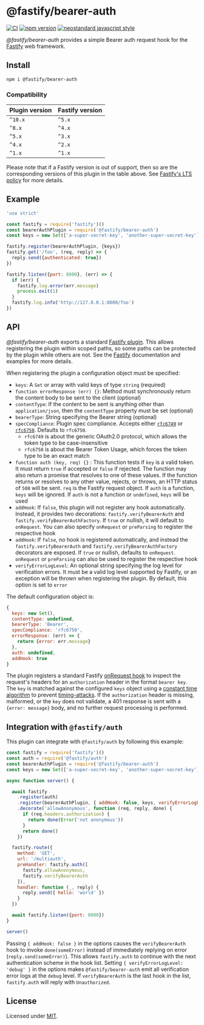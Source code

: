 # @fastify/bearer-auth

[![CI](https://github.com/fastify/fastify-bearer-auth/actions/workflows/ci.yml/badge.svg?branch=main)](https://github.com/fastify/fastify-bearer-auth/actions/workflows/ci.yml)
[![npm version](https://img.shields.io/npm/v/@fastify/bearer-auth)](https://www.npmjs.com/package/@fastify/bearer-auth)
[![neostandard javascript style](https://img.shields.io/badge/code_style-neostandard-brightgreen?style=flat)](https://github.com/neostandard/neostandard)

*@fastify/bearer-auth* provides a simple Bearer auth request hook for the [Fastify][fastify]
web framework.

[fastify]: https://fastify.dev/


## Install
```
npm i @fastify/bearer-auth
```

### Compatibility
| Plugin version | Fastify version |
| ---------------|-----------------|
| `^10.x`        | `^5.x`          |
| `^8.x`         | `^4.x`          |
| `^5.x`         | `^3.x`          |
| `^4.x`         | `^2.x`          |
| `^1.x`         | `^1.x`          |


Please note that if a Fastify version is out of support, then so are the corresponding versions of this plugin
in the table above.
See [Fastify's LTS policy](https://github.com/fastify/fastify/blob/main/docs/Reference/LTS.md) for more details.

## Example

```js
'use strict'

const fastify = require('fastify')()
const bearerAuthPlugin = require('@fastify/bearer-auth')
const keys = new Set(['a-super-secret-key', 'another-super-secret-key'])

fastify.register(bearerAuthPlugin, {keys})
fastify.get('/foo', (req, reply) => {
  reply.send({authenticated: true})
})

fastify.listen({port: 8000}, (err) => {
  if (err) {
    fastify.log.error(err.message)
    process.exit(1)
  }
  fastify.log.info('http://127.0.0.1:8000/foo')
})
```

## API

*@fastify/bearer-auth* exports a standard [Fastify plugin](https://github.com/fastify/fastify-plugin).
This allows registering the plugin within scoped paths, so some paths can be protected
by the plugin while others are not. See the [Fastify](https://fastify.dev/docs/latest)
documentation and examples for more details.

When registering the plugin a configuration object must be specified:

* `keys`: A `Set` or array with valid keys of type `string` (required)
* `function errorResponse (err) {}`: Method must synchronously return the content body to be
sent to the client (optional)
* `contentType`: If the content to be sent is anything other than
`application/json`, then the `contentType` property must be set (optional)
* `bearerType`: String specifying the Bearer string (optional)
* `specCompliance`:
Plugin spec compliance. Accepts either
[`rfc6749`](https://datatracker.ietf.org/doc/html/rfc6749) or
[`rfc6750`](https://datatracker.ietf.org/doc/html/rfc6750).
Defaults to `rfc6750`.
  * `rfc6749` is about the generic OAuth2.0 protocol, which allows the token type to be case-insensitive
  * `rfc6750` is about the Bearer Token Usage, which forces the token type to be an exact match
* `function auth (key, req) {}` : This function tests if `key` is a valid token. It must return
  `true` if accepted or `false` if rejected. The function may also return a promise that resolves
  to one of these values. If the function returns or resolves to any other value, rejects, or throws,
  an HTTP status of `500` will be sent. `req` is the Fastify request object. If `auth` is a function,
  `keys` will be ignored. If `auth` is not a function or `undefined`, `keys` will be used
* `addHook`: If `false`, this plugin will not register any hook automatically. Instead, it provides two decorations: `fastify.verifyBearerAuth` and
  `fastify.verifyBearerAuthFactory`. If `true` or nullish, it will default to `onRequest`. You can also specify `onRequest` or `preParsing` to register the respective hook
* `addHook`: If `false`, no hook is registered automatically, and instead the `fastify.verifyBearerAuth` and `fastify.verifyBearerAuthFactory` decorators are exposed. If `true` or 
  nullish, defaults to `onRequest`. `onRequest` or `preParsing` can also be used to register the respective hook
* `verifyErrorLogLevel`: An optional string specifying the log level for verification errors.
  It must be a valid log level supported by Fastify, or an exception will be thrown when
  registering the plugin. By default, this option is set to `error`

The default configuration object is:

  ```js
  {
    keys: new Set(),
    contentType: undefined,
    bearerType: 'Bearer',
    specCompliance: 'rfc6750',
    errorResponse: (err) => {
      return {error: err.message}
    },
    auth: undefined,
    addHook: true
}
```

The plugin registers a standard Fastify [onRequest hook][onrequesthook] to inspect the request's
headers for an `authorization` header in the format `bearer key`. The `key` is matched against
the configured `keys` object using a [constant time algorithm](https://en.wikipedia.org/wiki/Time_complexity#Constant_time)
to prevent [timing-attacks](https://snyk.io/blog/node-js-timing-attack-ccc-ctf/). If the
`authorization` header is missing, malformed, or the `key` does not validate, a 401 response
is sent with a `{error: message}` body, and no further request processing is performed.

[onrequesthook]: https://github.com/fastify/fastify/blob/main/docs/Reference/Hooks.md#onrequest

## Integration with `@fastify/auth`

This plugin can integrate with `@fastify/auth` by following this example:

```js
const fastify = require('fastify')()
const auth = require('@fastify/auth')
const bearerAuthPlugin = require('@fastify/bearer-auth')
const keys = new Set(['a-super-secret-key', 'another-super-secret-key'])

async function server() {

  await fastify
    .register(auth)
    .register(bearerAuthPlugin, { addHook: false, keys, verifyErrorLogLevel: 'debug' })
    .decorate('allowAnonymous', function (req, reply, done) {
      if (req.headers.authorization) {
        return done(Error('not anonymous'))
      }
      return done()
    })

  fastify.route({
    method: 'GET',
    url: '/multiauth',
    preHandler: fastify.auth([
      fastify.allowAnonymous,
      fastify.verifyBearerAuth
    ]),
    handler: function (_, reply) {
      reply.send({ hello: 'world' })
    }
  })

  await fastify.listen({port: 8000})
}

server()
```

Passing `{ addHook: false }` in the options causes the `verifyBearerAuth` hook to invoke
`done(someError)` instead of immediately replying on error (`reply.send(someError)`). This allows
`fastify.auth` to continue with the next authentication scheme in the hook list.
Setting `{ verifyErrorLogLevel: 'debug' }` in the options makes `@fastify/bearer-auth` emit
all verification error logs at the `debug` level. If `verifyBearerAuth` is the last hook in the list,
`fastify.auth` will reply with `Unauthorized`.

## License

Licensed under [MIT](./LICENSE).
